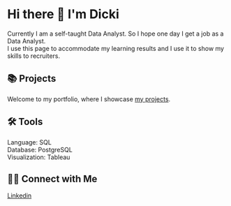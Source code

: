 # Hi there 👋 I'm Dicki

Currently I am a self-taught Data Analyst. So I hope one day I get a job as a Data Analyst. <br/>
I use this page to accommodate my learning results and I use it to show my skills to recruiters.

## 📚 Projects
Welcome to my portfolio, where I showcase [my projects](https://github.com/dikfaj).

## 🛠️ Tools
Language: SQL <br/>
Database: PostgreSQL <br/>
Visualization: Tableau <br/>

## 👋🏻 Connect with Me
[Linkedin](https://www.linkedin.com/in/dicki-pajri-14bb11164/)


<!--
**dikfaj/dikfaj** is a ✨ _special_ ✨ repository because its `README.md` (this file) appears on your GitHub profile.

Here are some ideas to get you started:

- 🔭 I’m currently working on ...
- 🌱 I’m currently learning ...
- 👯 I’m looking to collaborate on ...
- 🤔 I’m looking for help with ...
- 💬 Ask me about ...
- 📫 How to reach me: ...
- 😄 Pronouns: ...
- ⚡ Fun fact: ...
-->
